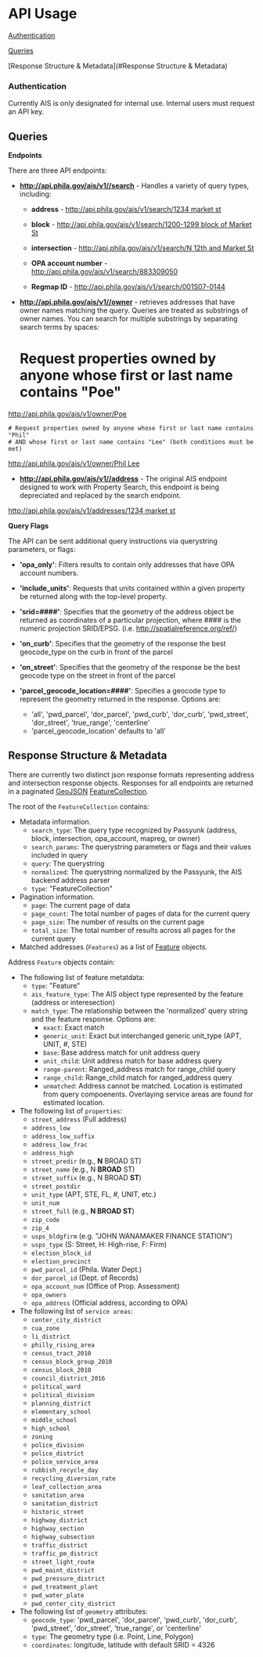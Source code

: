# API Usage

[Authentication](#Authentication)

[Queries](#Queries)

[Response Structure & Metadata](#Response Structure & Metadata)

### <a name="Authentication"></a>Authentication

Currently AIS is only designated for internal use. Internal users must request an API key.

## <a name="Queries"></a>Queries

**Endpoints**

There are three API endpoints:

* **http://api.phila.gov/ais/v1//search** - Handles a variety of query types, including: 
    * **address** -
    [http://api.phila.gov/ais/v1/search/1234 market st](http://api.phila.gov/ais/v1/search/1234%20market%20st)

    * **block** -
    [http://api.phila.gov/ais/v1/search/1200-1299 block of Market St](http://api.phila.gov/ais/v1/search/1200-1299block%20of%20Market%20St)

    * **intersection** -
    [http://api.phila.gov/ais/v1/search/N 12th and Market St](http://api.phila.gov/ais/v1/search/N%2012th%20and%20Market%20St)

    * **OPA account number** -
    http://api.phila.gov/ais/v1/search/883309050

    * **Regmap ID** -
    http://api.phila.gov/ais/v1/search/001S07-0144    


* **http://api.phila.gov/ais/v1//owner** - retrieves addresses that have owner names matching the query. Queries are treated as substrings of owner names. You can search for multiple substrings by separating search terms by spaces:

    # Request properties owned by anyone whose first or last name contains "Poe"
http://api.phila.gov/ais/v1/owner/Poe
    
    # Request properties owned by anyone whose first or last name contains "Phil"
    # AND whose first or last name contains "Lee" (both conditions must be met)
[http://api.phila.gov/ais/v1/owner/Phil Lee](http://api.phila.gov/ais/v1/owner/phil%20lee)


* **http://api.phila.gov/ais/v1//address** - The original AIS endpoint designed to work with Property Search, this endpoint is being depreciated and replaced by the search endpoint. 

[http://api.phila.gov/ais/v1/addresses/1234 market st](http://api.phila.gov/ais/v1/search/1234%20market%20st)
    


**Query Flags**

The API can be sent additional query instructions via querystring parameters, or flags:

* **'opa_only'**: Filters results to contain only addresses that have OPA account numbers.
    
* **'include_units'**: Requests that units contained within a given property be returned along with the top-level property.
    
* **'srid=####'**: Specifies that the geometry of the address object be returned as coordinates of a particular projection, 
     where ####  is the numeric projection SRID/EPSG. (i.e. http://spatialreference.org/ref/)
        
* **'on_curb'**: Specifies that the geometry of the response the best geocode_type on the curb in front of the parcel
    
* **'on_street'**: Specifies that the geometry of the response be the best geocode type on the street in front of the parcel
   
* **'parcel_geocode_location=####'**: Specifies a geocode type to represent the geometry returned in the response. Options are: 

     * 'all', 'pwd_parcel', 'dor_parcel', 'pwd_curb', 'dor_curb', 'pwd_street', 'dor_street', 'true_range', 'centerline'
     * 'parcel_geocode_location' defaults to 'all'



## <a name="Response Structure & Metadata"></a>Response Structure & Metadata

There are currently two distinct json response formats representing address and intersection response objects. Responses for all endpoints are returned in a paginated
[GeoJSON](http://geojson.org/geojson-spec.html) [FeatureCollection](http://geojson.org/geojson-spec.html#feature-collection-objects).

The root of the `FeatureCollection` contains:
* Metadata information.
  * `search_type`: The query type recognized by Passyunk (address, block, intersection, opa_account, mapreg, or owner) 
  * `search_params`: The querystring parameters or flags and their values included in query
  * `query`: The querystring
  * `normalized`: The querystring normalized by the Passyunk, the AIS backend address parser
  * `type`: "FeatureCollection"
* Pagination information.
  * `page`: The current page of data
  * `page_count`: The total number of pages of data for the current query
  * `page_size`: The number of results on the current page
  * `total_size`: The total number of results across all pages for the current
                  query
* Matched addresses (`Features`) as a list of [Feature](http://geojson.org/geojson-spec.html#feature-objects)
  objects. 

Address `Feature` objects contain:
* The following list of feature metatdata:
  * `type`: "Feature"
  * `ais_feature_type`: The AIS object type represented by the feature (address or interesection)
  * `match_type`: The relationship between the 'normalized' query string and the feature response. Options are:
     * `exact`: Exact match
     * `generic_unit`: Exact but interchanged generic unit_type (APT, UNIT, #, STE) 
     * `base`: Base address match for unit address query
     * `unit_child`: Unit address match for base address query
     * `range-parent`: Ranged_address match for range_child query
     * `range_child`: Range_child match for ranged_address query
     * `unmatched`: Address cannot be matched. Location is estimated from query compoenents. Overlaying service areas are found for estimated location. 
* The following list of `properties`:
  * `street_address` (Full address)
  * `address_low`
  * `address_low_suffix`
  * `address_low_frac`
  * `address_high`
  * `street_predir` (e.g., **N** BROAD ST)
  * `street_name` (e.g., N **BROAD** ST)
  * `street_suffix` (e.g., N BROAD **ST**)
  * `street_postdir`
  * `unit_type` (APT, STE, FL, #, UNIT, etc.)
  * `unit_num`
  * `street_full` (e.g., **N BROAD ST**)
  * `zip_code`
  * `zip_4`
  * `usps_bldgfirm` (e.g. "JOHN WANAMAKER FINANCE STATION")
  * `usps_type` (S: Street, H: High-rise, F: Firm)
  * `election_block_id`
  * `election_precinct`  
  * `pwd_parcel_id` (Phila. Water Dept.)
  * `dor_parcel_id` (Dept. of Records)
  * `opa_account_num` (Office of Prop. Assessment)
  * `opa_owners`
  * `opa_address` (Official address, according to OPA)
* The following list of `service areas`:
  * `center_city_district`
  * `cua_zone`
  * `li_district`
  * `philly_rising_area`
  * `census_tract_2010`
  * `census_block_group_2010`
  * `census_block_2010`
  * `council_district_2016`
  * `political_ward`
  * `political_division`
  * `planning_district`
  * `elementary_school`
  * `middle_school`
  * `high_school`
  * `zoning`
  * `police_division`
  * `police_district`
  * `police_service_area`
  * `rubbish_recycle_day`
  * `recycling_diversion_rate`
  * `leaf_collection_area`
  * `sanitation_area`
  * `sanitation_district`
  * `historic_street`
  * `highway_district`
  * `highway_section`
  * `highway_subsection`
  * `traffic_district`
  * `traffic_pm_district`
  * `street_light_route`
  * `pwd_maint_district`
  * `pwd_pressure_district`
  * `pwd_treatment_plant`
  * `pwd_water_plate`
  * `pwd_center_city_district`
* The following list of `geometry` attributes:
  * `geocode_type`: 'pwd_parcel', 'dor_parcel', 'pwd_curb', 'dor_curb', 'pwd_street', 'dor_street', 'true_range', or 'centerline'
  * `type`: The geometry type (i.e. Point, Line, Polygon) 
  * `coordinates`: longitude, latitude with default SRID = 4326    

